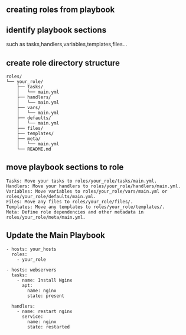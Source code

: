## creating roles from playbook

## identify playbook sections
such as tasks,handlers,variables,templates,files...
## create role directory structure
```
roles/
└── your_role/
    ├── tasks/
    │   └── main.yml
    ├── handlers/
    │   └── main.yml
    ├── vars/
    │   └── main.yml
    ├── defaults/
    │   └── main.yml
    ├── files/
    ├── templates/
    ├── meta/
    │   └── main.yml
    └── README.md
```
## move playbook sections to role
```
Tasks: Move your tasks to roles/your_role/tasks/main.yml.
Handlers: Move your handlers to roles/your_role/handlers/main.yml.
Variables: Move variables to roles/your_role/vars/main.yml or roles/your_role/defaults/main.yml.
Files: Move any files to roles/your_role/files/.
Templates: Move any templates to roles/your_role/templates/.
Meta: Define role dependencies and other metadata in roles/your_role/meta/main.yml.
```
## Update the Main Playbook
```
- hosts: your_hosts
  roles:
    - your_role
```

```
- hosts: webservers
  tasks:
    - name: Install Nginx
      apt:
        name: nginx
        state: present

  handlers:
    - name: restart nginx
      service:
        name: nginx
        state: restarted
```


